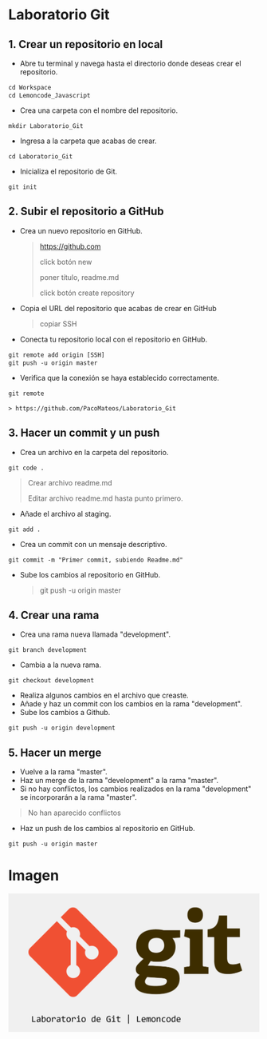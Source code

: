 # Laboratorio Git

## 1. Crear un repositorio en local

- Abre tu terminal y navega hasta el directorio donde deseas crear el repositorio.

```
cd Workspace
cd Lemoncode_Javascript
```

- Crea una carpeta con el nombre del repositorio.

```
mkdir Laboratorio_Git
```

- Ingresa a la carpeta que acabas de crear.

```
cd Laboratorio_Git
```

- Inicializa el repositorio de Git.

```
git init
```

## 2. Subir el repositorio a GitHub

- Crea un nuevo repositorio en GitHub.

    > https://github.com
    >
    > click botón new
    >
    > poner título, readme.md 
    >
    > click botón create repository

- Copia el URL del repositorio que acabas de crear en GitHub

    > copiar SSH

- Conecta tu repositorio local con el repositorio en GitHub.

```
git remote add origin [SSH]
git push -u origin master
```
- Verifica que la conexión se haya establecido correctamente.

```
git remote
```

    > https://github.com/PacoMateos/Laboratorio_Git

## 3. Hacer un commit y un push

- Crea un archivo en la carpeta del repositorio.
```
git code .
```
  > Crear archivo readme.md
  >
  > Editar archivo readme.md hasta punto primero.

- Añade el archivo al staging.
```
git add .
```

- Crea un commit con un mensaje descriptivo.
```
git commit -m "Primer commit, subiendo Readme.md"
```
- Sube los cambios al repositorio en GitHub.

  > git push -u origin master

## 4. Crear una rama

- Crea una rama nueva llamada "development".

```
git branch development
```

- Cambia a la nueva rama.
```
git checkout development
```

- Realiza algunos cambios en el archivo que creaste.
- Añade y haz un commit con los cambios en la rama "development".
- Sube los cambios a Github.

```
git push -u origin development
```

## 5. Hacer un merge

- Vuelve a la rama "master".
- Haz un merge de la rama "development" a la rama "master".
- Si no hay conflictos, los cambios realizados en la rama "development" se incorporarán a la rama "master".

> No han aparecido conflictos

- Haz un push de los cambios al repositorio en GitHub.

```
git push -u origin master
```

# Imagen

![imagenPrueba](https://github.com/PacoMateos/Laboratorio_Git/blob/master/img/Git.png)